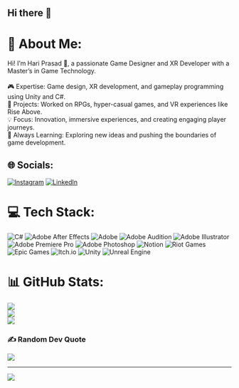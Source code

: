 ## Hi there 👋

# 💫 About Me:
Hi! I’m Hari Prasad 👋, a passionate Game Designer and XR Developer with a Master’s in Game Technology.<br><br>🎮 Expertise: Game design, XR development, and gameplay programming using Unity and C#.<br>🚀 Projects: Worked on RPGs, hyper-casual games, and VR experiences like Rise Above.<br>💡 Focus: Innovation, immersive experiences, and creating engaging player journeys.<br>🌱 Always Learning: Exploring new ideas and pushing the boundaries of game development.


## 🌐 Socials:
[![Instagram](https://img.shields.io/badge/Instagram-%23E4405F.svg?logo=Instagram&logoColor=white)](https://instagram.com/hariprasad_1306) [![LinkedIn](https://img.shields.io/badge/LinkedIn-%230077B5.svg?logo=linkedin&logoColor=white)]((https://www.linkedin.com/in/hari-prasad-30044a338?utm_source=share&utm_campaign=share_via&utm_content=profile&utm_medium=ios_app)) 

# 💻 Tech Stack:
![C#](https://img.shields.io/badge/c%23-%23239120.svg?style=for-the-badge&logo=csharp&logoColor=white) ![Adobe After Effects](https://img.shields.io/badge/Adobe%20After%20Effects-9999FF.svg?style=for-the-badge&logo=Adobe%20After%20Effects&logoColor=white) ![Adobe](https://img.shields.io/badge/adobe-%23FF0000.svg?style=for-the-badge&logo=adobe&logoColor=white) ![Adobe Audition](https://img.shields.io/badge/Adobe%20Audition-9999FF.svg?style=for-the-badge&logo=Adobe%20Audition&logoColor=white) ![Adobe Illustrator](https://img.shields.io/badge/adobe%20illustrator-%23FF9A00.svg?style=for-the-badge&logo=adobe%20illustrator&logoColor=white) ![Adobe Premiere Pro](https://img.shields.io/badge/Adobe%20Premiere%20Pro-9999FF.svg?style=for-the-badge&logo=Adobe%20Premiere%20Pro&logoColor=white) ![Adobe Photoshop](https://img.shields.io/badge/adobe%20photoshop-%2331A8FF.svg?style=for-the-badge&logo=adobe%20photoshop&logoColor=white) ![Notion](https://img.shields.io/badge/Notion-%23000000.svg?style=for-the-badge&logo=notion&logoColor=white) ![Riot Games](https://img.shields.io/badge/riotgames-D32936.svg?style=for-the-badge&logo=riotgames&logoColor=white) ![Epic Games](https://img.shields.io/badge/epicgames-%23313131.svg?style=for-the-badge&logo=epicgames&logoColor=white) ![Itch.io](https://img.shields.io/badge/Itch-%23FF0B34.svg?style=for-the-badge&logo=Itch.io&logoColor=white) ![Unity](https://img.shields.io/badge/unity-%23000000.svg?style=for-the-badge&logo=unity&logoColor=white) ![Unreal Engine](https://img.shields.io/badge/unrealengine-%23313131.svg?style=for-the-badge&logo=unrealengine&logoColor=white)
# 📊 GitHub Stats:
![](https://github-readme-stats.vercel.app/api?username=HariGiyu&theme=dark&hide_border=false&include_all_commits=false&count_private=false)<br/>
![](https://github-readme-streak-stats.herokuapp.com/?user=HariGiyu&theme=dark&hide_border=false)<br/>
![](https://github-readme-stats.vercel.app/api/top-langs/?username=HariGiyu&theme=dark&hide_border=false&include_all_commits=false&count_private=false&layout=compact)


### ✍️ Random Dev Quote
![](https://quotes-github-readme.vercel.app/api?type=horizontal&theme=radical)

---
[![](https://visitcount.itsvg.in/api?id=HariGiyu&icon=0&color=3)](https://visitcount.itsvg.in)

<!-- Proudly created with GPRM ( https://gprm.itsvg.in ) -->
